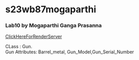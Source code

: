 # s23wb87mogaparthi
### Lab10 by Mogaparthi Ganga Prasanna

[ClickHereForRenderServer](https://s23db87mogaparthi.onrender.com)

CLass : Gun.<br>
Gun Attributes: Barrel_metal, Gun_Model,Gun_Serial_Number
